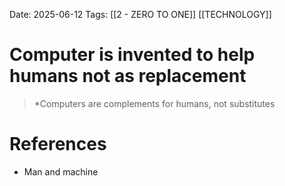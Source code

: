 Date: 2025-06-12
Tags: [[2 - ZERO TO ONE]] [[TECHNOLOGY]] 

# Computer is invented to help humans not as replacement

>*Computers are complements for humans, not substitutes 
# References 
 - Man and machine